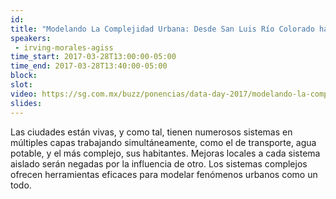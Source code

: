 ```yaml
---
id: 
title: "Modelando La Complejidad Urbana: Desde San Luis Río Colorado hasta la CDMX"
speakers:
 - irving-morales-agiss
time_start: 2017-03-28T13:00:00-05:00
time_end: 2017-03-28T13:40:00-05:00
block: 
slot: 
video: https://sg.com.mx/buzz/ponencias/data-day-2017/modelando-la-complejidad-urbana-desde-san-luis-rio-colorado-hasta-la
slides:
---
```


Las ciudades están vivas, y como tal, tienen numerosos sistemas en múltiples capas trabajando simultáneamente, como el de transporte, agua potable, y el más complejo, sus habitantes. Mejoras locales a cada sistema aislado serán negadas por la influencia de otro. Los sistemas complejos ofrecen herramientas eficaces para modelar fenómenos urbanos como un todo.